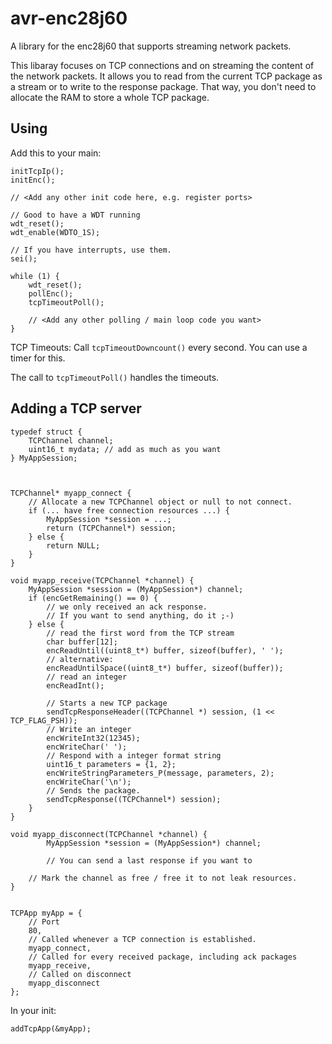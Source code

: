 # avr-enc28j60
A library for the enc28j60 that supports streaming network packets.

This libaray focuses on TCP connections and on streaming the content of the network packets.
It allows you to read from the current TCP package as a stream or to write to the response package.
That way, you don't need to allocate the RAM to store a whole TCP package.

## Using

Add this to your main:

```
initTcpIp();
initEnc();

// <Add any other init code here, e.g. register ports>

// Good to have a WDT running
wdt_reset();
wdt_enable(WDTO_1S);

// If you have interrupts, use them.
sei();

while (1) {
	wdt_reset();
	pollEnc();
	tcpTimeoutPoll();
	
	// <Add any other polling / main loop code you want>
}
```

TCP Timeouts:
Call `tcpTimeoutDowncount()` every second. You can use a timer for this.

The call to `tcpTimeoutPoll()` handles the timeouts.

## Adding a TCP server

```
typedef struct {
	TCPChannel channel;
	uint16_t mydata; // add as much as you want
} MyAppSession;



TCPChannel* myapp_connect {
	// Allocate a new TCPChannel object or null to not connect.
	if (... have free connection resources ...) {
		MyAppSession *session = ...;
		return (TCPChannel*) session;
	} else {
		return NULL;
	}
}

void myapp_receive(TCPChannel *channel) {
	MyAppSession *session = (MyAppSession*) channel;
	if (encGetRemaining() == 0) {
		// we only received an ack response.
		// If you want to send anything, do it ;-)
	} else {
		// read the first word from the TCP stream
		char buffer[12];
		encReadUntil((uint8_t*) buffer, sizeof(buffer), ' ');
		// alternative:
		encReadUntilSpace((uint8_t*) buffer, sizeof(buffer));
		// read an integer
		encReadInt();

		// Starts a new TCP package
		sendTcpResponseHeader((TCPChannel *) session, (1 << TCP_FLAG_PSH));
		// Write an integer
		encWriteInt32(12345);
		encWriteChar(' ');
		// Respond with a integer format string
		uint16_t parameters = {1, 2};
		encWriteStringParameters_P(message, parameters, 2);
		encWriteChar('\n');
		// Sends the package.
		sendTcpResponse((TCPChannel*) session);
	}
}

void myapp_disconnect(TCPChannel *channel) {
        MyAppSession *session = (MyAppSession*) channel;

        // You can send a last response if you want to

	// Mark the channel as free / free it to not leak resources.
}


TCPApp myApp = {
	// Port
	80,
	// Called whenever a TCP connection is established.
	myapp_connect,
	// Called for every received package, including ack packages
	myapp_receive,
	// Called on disconnect
	myapp_disconnect
};
```

In your init:
```
addTcpApp(&myApp);
```

